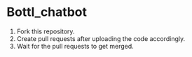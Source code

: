 # Bottl_chatbot

1. Fork this repository.
2. Create pull requests after uploading the code accordingly.
3. Wait for the pull requests to get merged.
